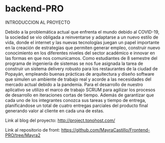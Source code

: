 # backend-PRO
INTRODUCCION AL PROYECTO

Debido a la problemática actual que enfrenta el mundo debido al COVID-19, la sociedad se vio obligada a reinventarse y adaptarse a un nuevo estilo de vida, 
donde el internet y las nuevas tecnologías juegan un papel importante en la creación de estrategias que permiten generar empleo, construir nuevo conocimiento 
en los diferentes niveles del sector académico e innovar en las formas en que nos comunicamos. Como estudiantes de 8 semestre del programa de ingeniería de 
sistemas se nos fue asignada la tarea de construir un sistema delivery robusto para los restaurantes de la ciudad de Popayán, empleando buenas prácticas de 
arquitectura y diseño software que simulen un ambiente de trabajo real y acorde a las necesidades del mercado actual debido a la pandemia. Para el desarrollo 
de nuestro aplicativo se utilizo el marco de trabajo SCRUM para agilizar los procesos de desarrollo en iteraciones cortas de tiempo. Además de garantizar que 
cada uno de los integrantes conozca sus tareas y tiempo de entrega, planificándose un total de cuatro entregas parciales del producto final generando valor al 
cliente en cada una de estas.

Link al blog del proyecto: http://project.tonohost.com/

Link al repositorio de front: https://github.com/MayraCastillo/Frontend-PRO/tree/Mayra2
